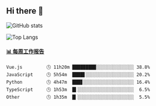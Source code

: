 ## Hi there 👋

![GitHub stats](https://github-readme-stats.orilight.top/api?username=orilights)

![Top Langs](https://github-readme-stats.orilight.top/api/top-langs/?username=orilights&layout=compact)

<!-- waka-box start -->
#### <a href="https://gist.github.com/92c8d5b388768c10efcba86e82b7c4fb" target="_blank">📊 每周工作报告</a>
```text
Vue.js         🕓 11h20m ████████▉░░░░░░░░░░░░░░ 38.8%
JavaScript     🕓 5h54m  ████▋░░░░░░░░░░░░░░░░░░ 20.2%
Python         🕓 4h47m  ███▊░░░░░░░░░░░░░░░░░░░ 16.4%
TypeScript     🕓 1h53m  █▍░░░░░░░░░░░░░░░░░░░░░  6.5%
Other          🕓 1h35m  █▎░░░░░░░░░░░░░░░░░░░░░  5.5%
```
<!-- Powered by https://github.com/journey-ad/waka-box-go . -->
<!-- waka-box end -->
